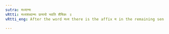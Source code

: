 ```yaml
---
sutra: मध्यान्मः
vRtti: मध्यशब्दान्मः प्रत्ययो भवति शैषिकः ॥
vRtti_eng: After the word मध्य there is the affix म in the remaining senses.

---
```

